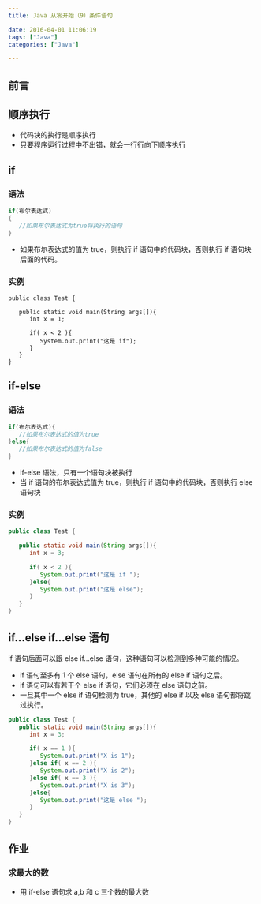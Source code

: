 ```yaml
---
title: Java 从零开始（9）条件语句

date: 2016-04-01 11:06:19
tags: ["Java"]
categories: ["Java"]

---
```


## 前言

## 顺序执行

- 代码块的执行是顺序执行
- 只要程序运行过程中不出错，就会一行行向下顺序执行

## if

### 语法

```Java
if(布尔表达式)
{
   //如果布尔表达式为true将执行的语句
}
```

- 如果布尔表达式的值为 true，则执行 if 语句中的代码块，否则执行 if 语句块后面的代码。

### 实例

```
public class Test {

   public static void main(String args[]){
      int x = 1;

      if( x < 2 ){
         System.out.print("这是 if");
      }
   }
}
```

## if-else

### 语法

```Java
if(布尔表达式){
   //如果布尔表达式的值为true
}else{
   //如果布尔表达式的值为false
}
```

- if-else 语法，只有一个语句块被执行
- 当 if 语句的布尔表达式值为 true，则执行 if 语句中的代码块，否则执行 else 语句块

### 实例

```Java
public class Test {

   public static void main(String args[]){
      int x = 3;

      if( x < 2 ){
         System.out.print("这是 if ");
      }else{
         System.out.print("这是 else");
      }
   }
}
```

## if...else if...else 语句

if 语句后面可以跟 else if…else 语句，这种语句可以检测到多种可能的情况。

- if 语句至多有 1 个 else 语句，else 语句在所有的 else if 语句之后。
- if 语句可以有若干个 else if 语句，它们必须在 else 语句之前。
- 一旦其中一个 else if 语句检测为 true，其他的 else if 以及 else 语句都将跳过执行。

```Java
public class Test {
   public static void main(String args[]){
      int x = 3;

      if( x == 1 ){
         System.out.print("X is 1");
      }else if( x == 2 ){
         System.out.print("X is 2");
      }else if( x == 3 ){
         System.out.print("X is 3");
      }else{
         System.out.print("这是 else ");
      }
   }
}
```

## 作业

### 求最大的数

- 用 if-else 语句求 a,b 和 c 三个数的最大数
